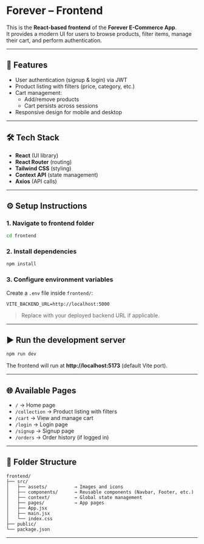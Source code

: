 # Forever – Frontend

This is the **React-based frontend** of the **Forever E-Commerce App**.  
It provides a modern UI for users to browse products, filter items, manage their cart, and perform authentication.

---

## 🚀 Features
- User authentication (signup & login) via JWT
- Product listing with filters (price, category, etc.)
- Cart management:
  - Add/remove products
  - Cart persists across sessions
- Responsive design for mobile and desktop

---

## 🛠️ Tech Stack
- **React** (UI library)
- **React Router** (routing)
- **Tailwind CSS** (styling)
- **Context API** (state management)
- **Axios** (API calls)

---

## ⚙️ Setup Instructions

### 1. Navigate to frontend folder
```bash
cd frontend
```

### 2. Install dependencies
```bash
npm install
```

### 3. Configure environment variables
Create a `.env` file inside `frontend/`:

```env
VITE_BACKEND_URL=http://localhost:5000
```

> Replace with your deployed backend URL if applicable.

---

## ▶️ Run the development server
```bash
npm run dev
```

The frontend will run at **http://localhost:5173** (default Vite port).

---

## 🌐 Available Pages
- `/` → Home page
- `/collection` → Product listing with filters
- `/cart` → View and manage cart
- `/login` → Login page
- `/signup` → Signup page
- `/orders` → Order history (if logged in)

---

## 📂 Folder Structure
```text
frontend/
├── src/
│   ├── assets/          → Images and icons
│   ├── components/      → Reusable components (Navbar, Footer, etc.)
│   ├── context/         → Global state management
│   ├── pages/           → App pages
│   ├── App.jsx
│   ├── main.jsx
│   └── index.css
├── public/
└── package.json
```

---

